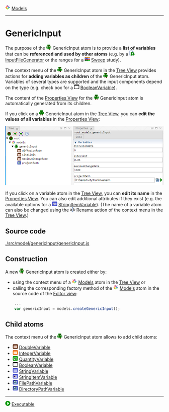 ![](../../../../icons/models.png) [Models](../models.md)

----

# GenericInput

The purpose of the ![](../../../../icons/genericInput.png) GenericInput atom is to provide a **list of variables** that can be **referenced and used by other atoms** (e.g. by a ![](../../../../icons/inputFile.png) [InputFileGenerator](../../model/inputFileGenerator/inputFileGenerator.md) or the ranges for a ![](../../../../icons/sweep.png) [Sweep](../../study/sweep/sweep.md) study). 

The context menu of the ![](../../../../icons/genericInput.png) GenericInput atom in the [Tree View](../../../views/treeView.md) provides actions for **adding variables as children** of the ![](../../../../icons/genericInput.png) GenericInput atom. Variables of several types are supported and the input components depend on the type (e.g. check box for a ![](../../../../icons/booleanVariable.png) [BooleanVariable](../../variable/field/booleanVariable.md)).

The content of the [Properties View](../../../views/propertiesView.md) for the ![](../../../../icons/genericInput.png) GenericInput atom is automatically generated from its children. 

If you click on a ![](../../../../icons/genericInput.png) GenericInput atom in the [Tree View](../../../views/treeView.md), you can **edit the values of all variables** in the [Properties View](../../../views/propertiesView.md): 

![](../../../images/generic_input.png)

If you click on a variable atom in the [Tree View](../../../views/treeView.md), you can **edit its name** in the [Properties View](../../../views/propertiesView.md). You can also edit additional attributes if they exist (e.g. the available options for a ![](../../../../icons/stringItemVariable.png) [StringItemVariable](../../variable/field/stringItemVariable.md)). (The name of a variable atom can also be changed using the ![](../../../../icons/rename.png) Rename action of the context menu in the [Tree View](../../../views/treeView.md).)

## Source code

[./src/model/genericInput/genericInput.js](../../../../src/model/genericInput/genericInput.js)
		
## Construction
		
A new ![](../../../../icons/genericInput.png) GenericInput atom is created either by: 

* using the context menu of a ![](../../../../icons/models.png) [Models](../models.md) atom in the [Tree View](../../../views/treeView.md) or
* calling the corresponding factory method of the ![](../../../../icons/models.png) [Models](../models.md) atom in the source code of the [Editor view](../../../views/editorView.md):

```javascript
    ...
    var genericInput = models.createGenericInput();	     
```

## Child atoms
		
The context menu of the ![](../../../../icons/genericInput.png) GenericInput atom allows to add child atoms: 

* ![](../../../../icons/doubleVariable.png) [DoubleVariable](../../variable/field/doubleVariable.md)
* ![](../../../../icons/integerVariable.png) [IntegerVariable](../../variable/field/integerVariable.md)
* ![](../../../../icons/quantityVariable.png) [QuantityVariable](../../variable/field/quantityVariable.md)
* ![](../../../../icons/booleanVariable.png) [BooleanVariable](../../variable/field/booleanVariable.md)
* ![](../../../../icons/stringVariable.png) [StringVariable](../../variable/field/stringVariable.md)
* ![](../../../../icons/stringItemVariable.png) [StringItemVariable](../../variable/field/stringItemVariable.md)
* ![](../../../../icons/filePathVariable.png) [FilePathVariable](../../variable/field/filePathVariable.md)
* ![](../../../../icons/directoryPathVariable.png) [DirectoryPathVariable](../../variable/field/directoryPathVariable.md)

----

![](../../../../icons/run.png) [Executable](../executable/executable.md)

